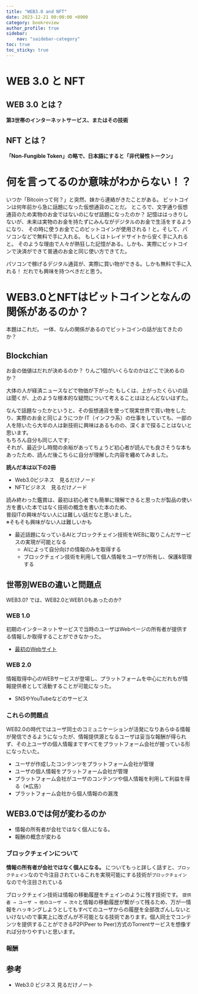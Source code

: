 ```yaml
---
title: "WEB3.0 and NFT"
date: 2023-12-21 00:00:00 +0900
category: bookreview
author_profile: true
sidebar:
    nav: "saidebar-category"
toc: true
toc_sticky: true
---
```


# WEB 3.0 と NFT

## WEB 3.0 とは？

**第3世帯のインターネットサービス、またはその技術**

## NFT とは？

**「Non-Fungible Token」の略で、日本語にすると「非代替性トークン」**

# 何を言ってるのか意味がわからない！？

いつか「Bitcoinって何？」と突然、妹から連絡がきたことがある。
ビットコインは何年前から急に話題になった仮想通貨のことだ。
ところで、文字通り仮想通貨のため実物のお金ではないのになぜ話題になったのか？
記憶ははっきりしないが、未来は実物のお金を持たずにみんながデジタルのお金で生活をするようになり、
その時に使うお金でこのビットコインが使用される！と。そして、パソコンなどで無料で手に入れる。
もしくはトレイドサイトから安く手に入れると。
そのような理由で人々が熱狂した記憶がある。しかも、実際にビットコインで決済ができて普通のお金と同じ使い方できてた。

パソコンで稼げるデジタル通貨が、実際に買い物ができる。しかも無料で手に入れる！
だれでも興味を持つべきだと思う。

# WEB3.0とNFTはビットコインとなんの関係があるのか？

本題はこれだ。
一体、なんの関係があるのでビットコインの話が出てきたのか？

## Blockchian

お金の価値はだれが決めるのか？
りんご1個がいくらなのかはどこで決めるのか？

大体の人が経済ニュースなどで物価が下がった もしくは、上がったくらいの話は聞くが、上のような根本的な疑問について考えることはほとんどないはずた。





なんで話題なったかというと、その仮想通貨を使って現実世界で買い物をしたり、実際のお金と同じようにつか
IT（インフラ系）の仕事をしていても、一部の人を除いたら大半の人は新技術に興味はあるものの、深くまで探ることはないと思います。<br>
もちろん自分も同じ人です;<br>
それが、最近少し時間の余裕があってちょうど初心者が読んでも良さそうな本もあったため、読んだ後こちらに自分が理解した内容を纏めてみました。<br>

**読んだ本は以下の2冊**

- Web3.0ビジネス　見るだけノード
- NFTビジネス　見るだけノード

読み終わった鑑賞は、最初は初心者でも簡単に理解できると思ったが製品の使い方を書いた本ではなく技術の概念を書いた本のため、<br>
普段ITの興味がない人には難しい話だなと思いました。<br>
※そもそも興味がない人は難しいかも<br>



- 最近話題になっているAIとブロックチェイン技術をWEBに取りこんだサービスの実現が可能となる
  - AIによって自分向けの情報のみを取得する
  - ブロックチェイン技術を利用して個人情報をユーザが所有し、保護&管理する

## 世帯別WEBの違いと問題点

WEB3.0? では、WEB2.0とWEB1.0もあったのか?

### WEB 1.0

初期のインターネットサービスで当時のユーザはWebページの所有者が提供する情報しか取得することができなかった。

- [最初のWebサイト](http://info.cern.ch/)

### WEB 2.0

情報取得中心のWEBサービスが登場し、プラットフォームを中心にだれもが情報提供者として活動することが可能になった。

- SNSやYouTubeなどのサービス

### これらの問題点

WEB2.0の時代ではユーザ同士のコミュニケーションが活発になりあらゆる情報が発信できるようになったが、情報提供源となるユーザは妥当な報酬が得られず、その上ユーザの個人情報まですべてをプラットフォーム会社が握っている形になったいた。

- ユーザが作成したコンテンツをプラットフォーム会社が管理
- ユーザの個人情報をプラットフォーム会社が管理
- プラットフォーム会社がユーザのコンテンツや個人情報を利用して利益を得る（※広告）
- プラットフォーム会社から個人情報のの漏洩

## WEB3.0では何が変わるのか

- 情報の所有者が会社ではなく個人になる。
- 報酬の概念が変わる

### ブロックチェインについて

**情報の所有者が会社ではなく個人になる。** についてもっと詳しく話すと、`ブロックチェイン`なので今注目されているこれを実現可能にする技術が`ブロックチェイン`なので今注目されている

ブロックチェイン技術は情報の移動履歴をチェインのように残す技術です。
`提供者 → ユーザ → 他のユーザ → 次々`と情報の移動履歴が繋がって残るため、万が一情報をハッキングしようとしてもすべてのユーザからの履歴を全部改ざんしないといけないので事実上に改ざんが不可能となる技術であります。個人同士でコンテンツを提供することができるP2P(Peer to Peer)方式のTorrentサービスを想像すれば分かりやすいと思います。


### 報酬

## 参考　

- Web3.0 ビジネス 見るだけノート